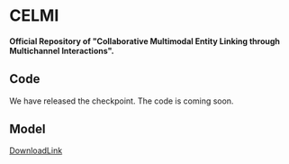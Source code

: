 # CELMI
#### Official Repository of "Collaborative Multimodal Entity Linking through Multichannel Interactions".

## Code
We have released the checkpoint. The code is coming soon.

## Model
[DownloadLink](https://pan.baidu.com/s/1Ftb2IsfN4q4_qZgiwHsKIg?pwd=62jx)
